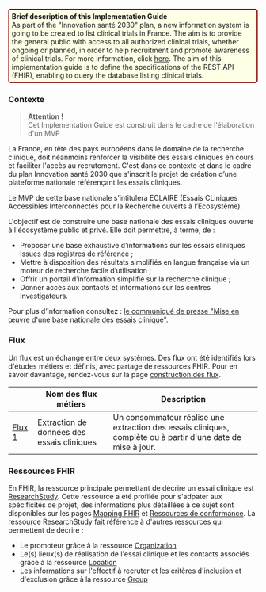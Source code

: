 <p style="padding: 5px; border-radius: 5px; border: 2px solid maroon; background: #ffffe6; max-width: 790px">
<b>Brief description of this Implementation Guide</b><br>
As part of the "Innovation santé 2030" plan, a new information system is going to be created to list clinical trials in France. The aim is to provide the general public with access to all authorized clinical trials, whether ongoing or planned, in order to help recruitment and promote awareness of clinical trials. For more information, click <a href="https://esante.gouv.fr/espace-presse/mise-en-oeuvre-dune-base-nationale-des-essais-cliniques">here</a>. The aim of this implementation guide is to define the specifications of the REST API (FHIR), enabling to query the database listing clinical trials.
</p>

### Contexte
<blockquote class="stu-note">
<p>
  <b>Attention !</b>
  <br>
 Cet Implementation Guide est construit dans le cadre de l'élaboration d'un MVP
</p>
</blockquote>
La France, en tête des pays européens dans le domaine de la recherche clinique, doit néanmoins renforcer la visibilité des essais cliniques en cours et faciliter l'accès au recrutement. C'est dans ce contexte et dans le cadre du plan Innovation santé 2030 que s'inscrit le projet de création d’une plateforme nationale référençant les essais cliniques.

Le MVP de cette base nationale s’intitulera ECLAIRE (Essais CLiniques Accessibles Interconnectés pour la Recherche ouverts à l’Ecosystème).

L'objectif est de construire une base nationale des essais cliniques ouverte à l'écosystème public et privé. 
Elle doit permettre, à terme, de :
- Proposer une base exhaustive d’informations sur les essais cliniques issues des registres de référence ;
- Mettre à disposition des résultats simplifiés en langue française via un moteur de recherche facile d’utilisation ;
- Offrir un portail d’information simplifié sur la recherche clinique ;
- Donner accès aux contacts et informations sur les centres investigateurs.

Pour plus d’information consultez : <a href="https://esante.gouv.fr/espace-presse/mise-en-oeuvre-dune-base-nationale-des-essais-cliniques">le communiqué de presse "Mise en œuvre d'une base nationale des essais clinique"</a>.

### Flux
Un flux est un échange entre deux systèmes. Des flux ont été identifiés lors d'études métiers et définis, avec partage de ressources FHIR. Pour en savoir davantage, rendez-vous sur la page  <a href="construction_des_flux.html">construction des flux</a>.

| | Nom des flux métiers  | Description |
| ----- | ----- | ----- |
| <a href="st_flux1.html">Flux 1</a> | Extraction de données des essais cliniques | Un consommateur réalise une extraction des essais cliniques, complète ou à partir d'une date de mise à jour. |


### Ressources FHIR

En FHIR, la ressource principale permettant de décrire un essai clinique est <a href="https://hl7.org/fhir/R4/researchstudy.html">ResearchStudy</a>. Cette ressource a été profilée pour s'adpater aux spécificités de projet, des informations plus détaillées à ce sujet sont disponibles sur les pages <a href="mapping.html">Mapping FHIR</a> et <a href="artifacts.html">Ressources de conformance</a>. La ressource ResearchStudy fait référence à d'autres ressources qui permettent de décrire :
- Le promoteur grâce à la ressource <a href="https://hl7.org/fhir/R4/organization.html">Organization</a>
- Le(s) lieux(s) de réalisation de l'essai clinique et les contacts associés grâce à la ressource <a href="https://hl7.org/fhir/R4/location.html">Location</a>
- Les informations sur l'effectif à recruter et les critères d'inclusion et d'exclusion grâce à la ressource <a href="https://hl7.org/fhir/R4/group.html">Group</a>


<p style="text-align:center">
<object data="vueGlobale.svg" type="image/svg+xml"></object>
</p>


